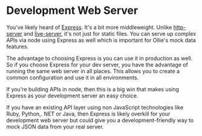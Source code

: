 # Development Web Server

You've likely heard of [Express](http://expressjs.com). It's a bit more middleweight. Unlike [http-server](https://www.npmjs.com/package/http-server) and [live-server](https://www.npmjs.com/package/live-server), it's not just for static files. You can serve up complex APIs via node using Express as well which is important for Ollie's mock data features.

The advantage to choosing Express is you can use it in production as well. So if you choose Express for your dev server, you have the advantage
of running the same web server in all places. This allows you to create a common configuration and use it in all environments.

If you're building APIs in node, then this is a big win that makes using Express as your development server an easy choice.

If you have an existing API layer using non JavaScript technologies like Ruby, Python,. NET or Java, then Express is likely overkill for your development web server but could give you a development-friendly way to mock JSON data from your real server.
